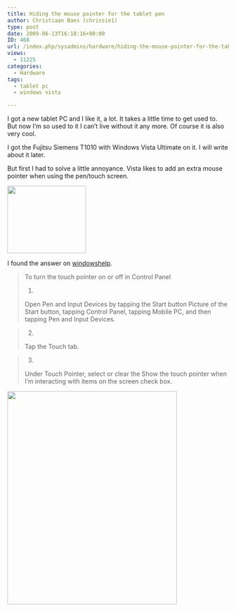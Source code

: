 ```yaml
---
title: Hiding the mouse pointer for the tablet pen
author: Christiaan Baes (chrissie1)
type: post
date: 2009-06-13T16:18:16+00:00
ID: 468
url: /index.php/sysadmins/hardware/hiding-the-mouse-pointer-for-the-tablet/
views:
  - 11225
categories:
  - Hardware
tags:
  - tablet pc
  - windows vista

---
```

I got a new tablet PC and I like it, a lot. It takes a little time to get used to. But now I&#8217;m so used to it I can&#8217;t live without it any more. Of course it is also very cool.

I got the Fujitsu Siemens T1010 with Windows Vista Ultimate on it. I will write about it later.

But first I had to solve a little annoyance. Vista likes to add an extra mouse pointer when using the pen/touch screen.

<div class="image_block">
  <img src="/wp-content/uploads/blogs/SysAdmins/pen1.jpg" alt="" title="" width="179" height="153" />
</div>

I found the answer on [windowshelp][1].

> To turn the touch pointer on or off in Control Panel
> 
> 1. 
> 
> Open Pen and Input Devices by tapping the Start button Picture of the Start button, tapping Control Panel, tapping Mobile PC, and then tapping Pen and Input Devices.
  
> 2. 
> 
> Tap the Touch tab.
  
> 3. 
> 
> Under Touch Pointer, select or clear the Show the touch pointer when I’m interacting with items on the screen check box. 

<div class="image_block">
  <img src="/wp-content/uploads/blogs/SysAdmins/pen2.jpg" alt="" title="" width="386" height="484" />
</div>

 [1]: http://windowshelp.microsoft.com/windows/en-us/help/ddea43b3-a732-4b18-8992-b23c3fdc25fc1033.mspx